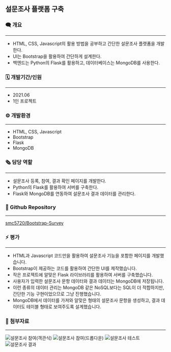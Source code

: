 ## 설문조사 플랫폼 구축

### 🗨️ **개요**

---

- HTML, CSS, Javascript의 활용 방법을 공부하고 간단한 설문조사 플랫폼을 개발한다.
- UI는 Bootstrap을 활용하여 간단하게 설계한다.
- 백엔드는 Python의 Flask를 활용하고, 데이터베이스는 MongoDB를 사용한다.

### 🗓️ 개발기간/인원

---

- 2021.06
- 1인 프로젝트

### ⚙️ 개발환경

---

- HTML, CSS, Javascript
- Bootstrap
- Flask
- MongoDB

### 🗞️ 담당 역할

---

- 설문조사 등록, 참여, 결과 확인 페이지를 개발한다.
- Python의 Flask를 활용하여 서버를 구축한다.
- Flask와 MongoDB를 연동하여 설문조사 결과 데이터를 관리한다.

### 📂 Github Repository

---

[smc5720/Bootstrap-Survey](https://github.com/smc5720/Bootstrap-Survey)

### ⚡ 평가

---

- HTML과 Javascript 코드만을 활용하여 설문조사 기능을 포함한 페이지를 개발했습니다.
- Bootstrap이 제공하는 코드를 활용하여 간단한 UI를 제작했습니다.
- 작은 프로젝트에 알맞은 Flask 라이브러리를 활용하여 서버를 구축했습니다.
- 사용자가 입력한 설문조사 문항 데이터와 결과 데이터는 MongoDB에 저장됩니다.
- 이런 종류의 데이터 관리는 MongoDB 같은 NoSQL보다는 SQL이 더 적합하지만, 간단한 기능 구현이었으므로 그냥 진행했습니다.
- MongoDB에서 데이터를 가져와 알맞은 형태의 설문조사 문항을 생성하고, 결과 데이터도 테이블 형태로 보여주도록 설계했습니다.

### 📎 첨부자료

---
![설문조사 참여(객관식)](https://user-images.githubusercontent.com/23237567/134333652-d55771c7-b68a-47b2-8a9c-5c9cc38539a5.PNG)
![설문조사 참여(드롭다운)](https://user-images.githubusercontent.com/23237567/134333682-f3b3af6a-535e-46c8-837f-cb6b85a19780.PNG)
![설문조사 테스트](https://user-images.githubusercontent.com/23237567/134333694-4cd2537d-0c0e-47ba-83aa-720d41325c3b.PNG)
![설문조사 결과](https://user-images.githubusercontent.com/23237567/134333723-727aa215-56bf-4d7f-bbac-d8b78b1ba691.PNG)
